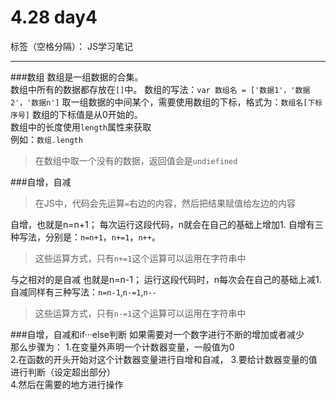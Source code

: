 # 4.28 day4

标签（空格分隔）： JS学习笔记

---

###数组
数组是一组数据的合集。  
数组中所有的数据都存放在`[]`中。 
数组的写法：`var 数组名 = ['数据1'，'数据2'，'数据n']`
取一组数据的中间某个，需要使用数组的下标，格式为：`数组名[下标序号]` 
数组的下标值是从0开始的。  
数组中的长度使用`length`属性来获取  
例如：`数组.length`    
> 在数组中取一个没有的数据，返回值会是`undiefined`  

###自增，自减
> 在JS中，代码会先运算`=`右边的内容，然后把结果赋值给左边的内容  

自增，也就是n=n+1；
每次运行这段代码，n就会在自己的基础上增加1.
自增有三种写法，分别是：`n=n+1`，`n+=1`，`n++`。  
>这些运算方式，只有`n+=1`这个运算可以运用在字符串中  


与之相对的是自减 也就是n=n-1；
运行这段代码时，n每次会在自己的基础上减1.
自减同样有三种写法：`n=n-1`,`n-=1`,`n--`

>这些运算方式，只有`n-=1`这个运算可以运用在字符串中  


###自增，自减和if···else判断
如果需要对一个数字进行不断的增加或者减少  
那么步骤为： 
1.在变量外声明一个计数器变量，一般值为0  
2.在函数的开头开始对这个计数器变量进行自增和自减，
3.要给计数器变量的值进行判断（设定超出部分）  
4.然后在需要的地方进行操作






